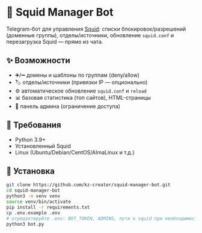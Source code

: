 # 🐙 Squid Manager Bot

Telegram-бот для управления [Squid](http://www.squid-cache.org/): списки блокировок/разрешений (доменные группы), отделы/источники, обновление `squid.conf` и перезагрузка Squid — прямо из чата.

## ✨ Возможности
- ➕/➖ домены и шаблоны по группам (deny/allow)
- 🏷 отделы/источники (привязки IP — опционально)
- ⚙️ автоматическое обновление `squid.conf` и `reload`
- 📊 базовая статистика (топ сайтов), HTML-страницы
- 🔐 панель админа (ограничение доступа)

## 🧰 Требования
- Python 3.9+
- Установленный Squid
- Linux (Ubuntu/Debian/CentOS/AlmaLinux и т.д.)

## 🚀 Установка
```bash
git clone https://github.com/kz-creator/squid-manager-bot.git
cd squid-manager-bot
python3 -m venv venv
source venv/bin/activate
pip install -r requirements.txt
cp .env.example .env
# отредактируйте .env: BOT_TOKEN, ADMINS, пути к squid при необходимости
python3 bot.py
